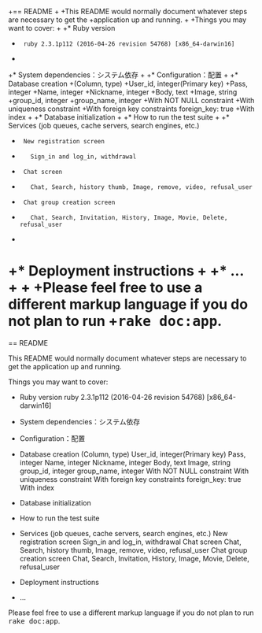
+== README
 +
 +This README would normally document whatever steps are necessary to get the
 +application up and running.
 +
 +Things you may want to cover:
 +
 +* Ruby version
 +      ruby 2.3.1p112 (2016-04-26 revision 54768) [x86_64-darwin16]
 +
 +* System dependencies：システム依存
 +
 +* Configuration：配置
 +
 +* Database creation
 +(Column, type)
 +User_id, integer(Primary key)
 +Pass, integer
 +Name, integer
 +Nickname, integer
 +Body, text
 +Image, string
 +group_id, integer
 +group_name, integer
 +With NOT NULL constraint
 +With uniqueness constraint
 +With foreign key constraints foreign_key: true
 +With index
 +
 +* Database initialization
 +
 +* How to run the test suite
 +
 +* Services (job queues, cache servers, search engines, etc.)
 +      New registration screen
 +        Sign_in and log_in, withdrawal
 +      Chat screen
 +        Chat, Search, history thumb, Image, remove, video, refusal_user
 +      Chat group creation screen
 +        Chat, Search, Invitation, History, Image, Movie, Delete, refusal_user
 +
 +* Deployment instructions
 +
 +* ...
 +
 +
 +Please feel free to use a different markup language if you do not plan to run
 +<tt>rake doc:app</tt>.
=======
== README

This README would normally document whatever steps are necessary to get the
application up and running.

Things you may want to cover:

* Ruby version
      ruby 2.3.1p112 (2016-04-26 revision 54768) [x86_64-darwin16]

* System dependencies：システム依存

* Configuration：配置

* Database creation
(Column, type)
User_id, integer(Primary key)
Pass, integer
Name, integer
Nickname, integer
Body, text
Image, string
group_id, integer
group_name, integer
With NOT NULL constraint
With uniqueness constraint
With foreign key constraints foreign_key: true
With index

* Database initialization

* How to run the test suite

* Services (job queues, cache servers, search engines, etc.)
      New registration screen
        Sign_in and log_in, withdrawal
      Chat screen
        Chat, Search, history thumb, Image, remove, video, refusal_user
      Chat group creation screen
        Chat, Search, Invitation, History, Image, Movie, Delete, refusal_user

* Deployment instructions

* ...


Please feel free to use a different markup language if you do not plan to run
<tt>rake doc:app</tt>.

